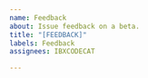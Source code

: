 ```yaml
---
name: Feedback
about: Issue feedback on a beta.
title: "[FEEDBACK]"
labels: Feedback
assignees: IBXCODECAT

---
```



